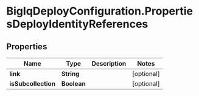 # BigIqDeployConfiguration.PropertiesDeployIdentityReferences

## Properties
Name | Type | Description | Notes
------------ | ------------- | ------------- | -------------
**link** | **String** |  | [optional] 
**isSubcollection** | **Boolean** |  | [optional] 


